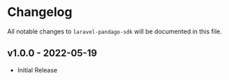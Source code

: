 # Changelog

All notable changes to `laravel-pandago-sdk` will be documented in this file.

## v1.0.0 - 2022-05-19

- Initial Release